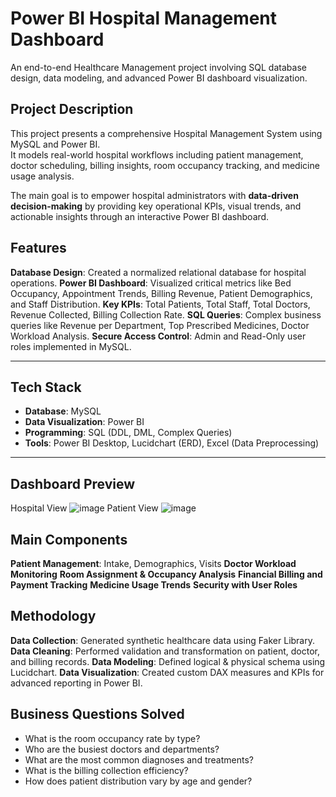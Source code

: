 # Power BI Hospital Management Dashboard

 An end-to-end Healthcare Management project involving SQL database design, data modeling, and advanced Power BI dashboard visualization.

##  Project Description
This project presents a comprehensive Hospital Management System using MySQL and Power BI.  
It models real-world hospital workflows including patient management, doctor scheduling, billing insights, room occupancy tracking, and medicine usage analysis.


The main goal is to empower hospital administrators with **data-driven decision-making** by providing key operational KPIs, visual trends, and actionable insights through an interactive Power BI dashboard.


##  Features
**Database Design**: Created a normalized relational database for hospital operations.
**Power BI Dashboard**: Visualized critical metrics like Bed Occupancy, Appointment Trends, Billing Revenue, Patient Demographics, and Staff Distribution.
**Key KPIs**: Total Patients, Total Staff, Total Doctors, Revenue Collected, Billing Collection Rate.
**SQL Queries**: Complex business queries like Revenue per Department, Top Prescribed Medicines, Doctor Workload Analysis.
**Secure Access Control**: Admin and Read-Only user roles implemented in MySQL.

---

## Tech Stack
- **Database**: MySQL
- **Data Visualization**: Power BI
- **Programming**: SQL (DDL, DML, Complex Queries)
- **Tools**: Power BI Desktop, Lucidchart (ERD), Excel (Data Preprocessing)

---

##  Dashboard Preview
Hospital View
![image](https://github.com/user-attachments/assets/2fadd7a0-436d-4d2e-905d-21df12ed86e0)
Patient View
![image](https://github.com/user-attachments/assets/2f1ce682-0f95-4c61-8d19-abd4820d6e96)

##  Main Components
**Patient Management**: Intake, Demographics, Visits
**Doctor Workload Monitoring**
**Room Assignment & Occupancy Analysis**
**Financial Billing and Payment Tracking**
**Medicine Usage Trends**
**Security with User Roles**


##  Methodology
**Data Collection**: Generated synthetic healthcare data using Faker Library.
**Data Cleaning**: Performed validation and transformation on patient, doctor, and billing records.
**Data Modeling**: Defined logical & physical schema using Lucidchart.
**Data Visualization**: Created custom DAX measures and KPIs for advanced reporting in Power BI.


## Business Questions Solved
- What is the room occupancy rate by type?
- Who are the busiest doctors and departments?
- What are the most common diagnoses and treatments?
- What is the billing collection efficiency?
- How does patient distribution vary by age and gender?
